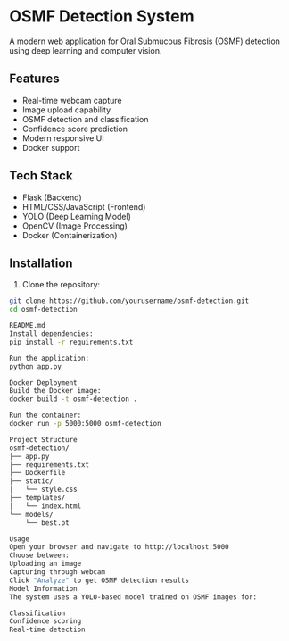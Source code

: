 # OSMF Detection System

A modern web application for Oral Submucous Fibrosis (OSMF) detection using deep learning and computer vision.

## Features

- Real-time webcam capture
- Image upload capability 
- OSMF detection and classification
- Confidence score prediction
- Modern responsive UI
- Docker support

## Tech Stack

- Flask (Backend)
- HTML/CSS/JavaScript (Frontend)
- YOLO (Deep Learning Model)
- OpenCV (Image Processing)
- Docker (Containerization)

## Installation

1. Clone the repository:
```bash
git clone https://github.com/yourusername/osmf-detection.git
cd osmf-detection

README.md
Install dependencies:
pip install -r requirements.txt

Run the application:
python app.py

Docker Deployment
Build the Docker image:
docker build -t osmf-detection .

Run the container:
docker run -p 5000:5000 osmf-detection

Project Structure
osmf-detection/
├── app.py
├── requirements.txt
├── Dockerfile
├── static/
│   └── style.css
├── templates/
│   └── index.html
└── models/
    └── best.pt

Usage
Open your browser and navigate to http://localhost:5000
Choose between:
Uploading an image
Capturing through webcam
Click "Analyze" to get OSMF detection results
Model Information
The system uses a YOLO-based model trained on OSMF images for:

Classification
Confidence scoring
Real-time detection

